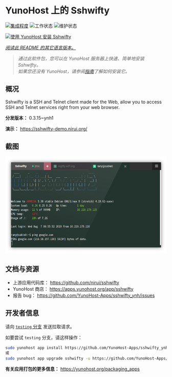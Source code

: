 <!--
注意：此 README 由 <https://github.com/YunoHost/apps/tree/master/tools/readme_generator> 自动生成
请勿手动编辑。
-->

# YunoHost 上的 Sshwifty

[![集成程度](https://apps.yunohost.org/badge/integration/sshwifty)](https://ci-apps.yunohost.org/ci/apps/sshwifty/)
![工作状态](https://apps.yunohost.org/badge/state/sshwifty)
![维护状态](https://apps.yunohost.org/badge/maintained/sshwifty)

[![使用 YunoHost 安装 Sshwifty](https://install-app.yunohost.org/install-with-yunohost.svg)](https://install-app.yunohost.org/?app=sshwifty)

*[阅读此 README 的其它语言版本。](./ALL_README.md)*

> *通过此软件包，您可以在 YunoHost 服务器上快速、简单地安装 Sshwifty。*  
> *如果您还没有 YunoHost，请参阅[指南](https://yunohost.org/install)了解如何安装它。*

## 概况

Sshwifty is a SSH and Telnet client made for the Web, allow you to access SSH and Telnet services right from your web browser.

**分发版本：** 0.3.15~ynh1

**演示：** <https://sshwifty-demo.nirui.org/>

## 截图

![Sshwifty 的截图](./doc/screenshots/Screenshot.png)

## 文档与资源

- 上游应用代码库： <https://github.com/nirui/sshwifty>
- YunoHost 商店： <https://apps.yunohost.org/app/sshwifty>
- 报告 bug： <https://github.com/YunoHost-Apps/sshwifty_ynh/issues>

## 开发者信息

请向 [`testing` 分支](https://github.com/YunoHost-Apps/sshwifty_ynh/tree/testing) 发送拉取请求。

如要尝试 `testing` 分支，请这样操作：

```bash
sudo yunohost app install https://github.com/YunoHost-Apps/sshwifty_ynh/tree/testing --debug
或
sudo yunohost app upgrade sshwifty -u https://github.com/YunoHost-Apps/sshwifty_ynh/tree/testing --debug
```

**有关应用打包的更多信息：** <https://yunohost.org/packaging_apps>
